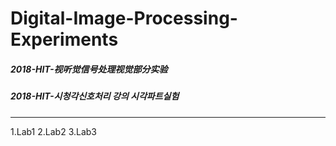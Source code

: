 # Digital-Image-Processing-Experiments
##### 2018-HIT-视听觉信号处理视觉部分实验 
##### 2018-HIT-시청각신호처리 강의 시각파트실험
---
1.Lab1
2.Lab2
3.Lab3
